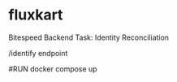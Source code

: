 # fluxkart
Bitespeed Backend Task: Identity Reconciliation


/identify endpoint

#RUN
docker compose up
